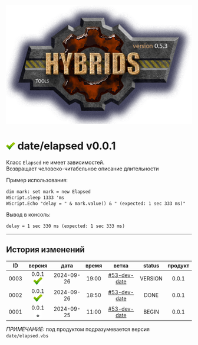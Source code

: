 [![logo](../../logo.png)](../../docs.md "documentation") 

[M]: ../date.md        "родитель"
[P]: ../../icons/progress.png  "в процессе..."
[S]: ../../icons/success.png   "ошибок не обнаружено"
[E]: ../../icons/empty.png     "нет данных"

[![S]][M] date/elapsed v0.0.1
============================
Класс `Elapsed` не имеет зависимостей.  
Возвращает человеко-читабельное описание длительности  

Пример использования:  

```vbs
dim mark: set mark = new Elapsed
WScript.sleep 1333 'ms
WScript.Echo "delay = " & mark.value() & " (expected: 1 sec 333 ms)"
```

Вывод в консоль:
```
delay = 1 sec 330 ms (expected: 1 sec 333 ms)
```

--------------------------------------------------------------------------------

История изменений 
-----------------

| **ID** |      версия     |    дата    | время |     ветка      | status  | продукт |  
|:------:|:---------------:|:----------:|:-----:|:--------------:|:-------:|:-------:|  
|  0003  | 0.0.1 [![S]][M] | 2024-09-26 | 19:00 | [#53-dev-date] | VERSION |  0.0.1  |  
|  0002  | 0.0.1 [![S]][M] | 2024-09-26 | 18:50 | [#53-dev-date] |  DONE   |  0.0.1  |  
|  0001  | 0.0.1 [![E]][M] | 2024-09-25 | 11:00 | [#53-dev-date] |  BEGIN  |  0.0.1  |  

*ПРИМЕЧАНИЕ:* под продуктом подразумевается версия `date/elapsed.vbs`  

[#53-dev-date]:  ../../history.md#-v053-dev
